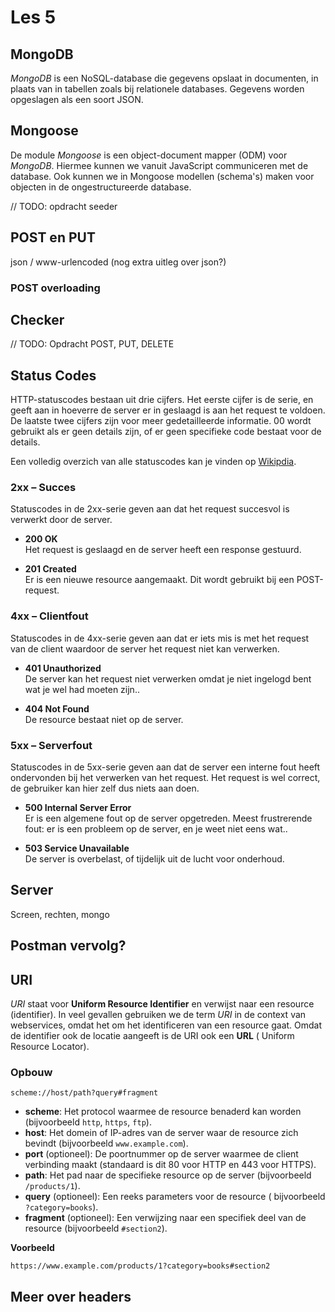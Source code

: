 # Les 5

## MongoDB

*MongoDB* is een NoSQL-database die gegevens opslaat in documenten, in plaats van in tabellen zoals bij relationele
databases. Gegevens worden opgeslagen als een soort JSON.

## Mongoose

De module *Mongoose* is een object-document mapper (ODM) voor *MongoDB*. Hiermee kunnen we vanuit JavaScript
communiceren met de database.
Ook kunnen we in Mongoose modellen (schema's) maken voor objecten in de ongestructureerde database.

// TODO: opdracht seeder

## POST en PUT

json / www-urlencoded
(nog extra uitleg over json?)

### POST overloading

## Checker

// TODO: Opdracht POST, PUT, DELETE

## Status Codes

HTTP-statuscodes bestaan uit drie cijfers. Het eerste cijfer is de serie, en geeft aan in hoeverre de server er in
geslaagd is aan het request te voldoen. De laatste twee cijfers zijn voor meer gedetailleerde informatie. 00 wordt
gebruikt als er geen details zijn, of er geen specifieke code bestaat voor de details.

Een volledig overzich van alle statuscodes kan je vinden
op [Wikipdia](https://en.wikipedia.org/wiki/List_of_HTTP_status_codes).

### 2xx – Succes

Statuscodes in de 2xx-serie geven aan dat het request succesvol is verwerkt door de server.

- **200 OK**  
  Het request is geslaagd en de server heeft een response gestuurd.

- **201 Created**  
  Er is een nieuwe resource aangemaakt. Dit wordt gebruikt bij een POST-request.

### 4xx – Clientfout

Statuscodes in de 4xx-serie geven aan dat er iets mis is met het request van de client waardoor de server het request
niet kan verwerken.

- **401 Unauthorized**  
  De server kan het request niet verwerken omdat je niet ingelogd bent wat je wel had moeten zijn..

- **404 Not Found**  
  De resource bestaat niet op de server.

### 5xx – Serverfout

Statuscodes in de 5xx-serie geven aan dat de server een interne fout heeft ondervonden bij het verwerken van het
request. Het request is wel correct, de gebruiker kan hier zelf dus niets aan doen.

- **500 Internal Server Error**  
  Er is een algemene fout op de server opgetreden. Meest frustrerende fout: er is een probleem op de server, en je weet
  niet eens wat..

- **503 Service Unavailable**  
  De server is overbelast, of tijdelijk uit de lucht voor onderhoud.

## Server

Screen, rechten, mongo

## Postman vervolg?

## URI

*URI* staat voor **Uniform Resource Identifier** en verwijst naar een resource (identifier). In veel gevallen gebruiken
we de term *URI* in de context van webservices, omdat het
om het identificeren van een resource gaat. Omdat de identifier ook de locatie aangeeft is de URI ook een **URL** (
Uniform
Resource Locator).

### Opbouw

```
scheme://host/path?query#fragment
```

- **scheme**: Het protocol waarmee de resource benaderd kan worden (bijvoorbeeld `http`, `https`, `ftp`).
- **host**: Het domein of IP-adres van de server waar de resource zich bevindt (bijvoorbeeld `www.example.com`).
- **port** (optioneel): De poortnummer op de server waarmee de client verbinding maakt (standaard is dit 80 voor HTTP en
  443 voor HTTPS).
- **path**: Het pad naar de specifieke resource op de server (bijvoorbeeld `/products/1`).
- **query** (optioneel): Een reeks parameters voor de resource (
  bijvoorbeeld `?category=books`).
- **fragment** (optioneel): Een verwijzing naar een specifiek deel van de resource (bijvoorbeeld `#section2`).

**Voorbeeld**

```
https://www.example.com/products/1?category=books#section2
```

<!--
In dit geval:

- Het **scheme** is `https`,
- De **host** is `www.example.com`,
- Het **path** is `/products/1`,
- De **query** is `?category=books`,
- Het **fragment** is `#section2`.
-->

## Meer over headers